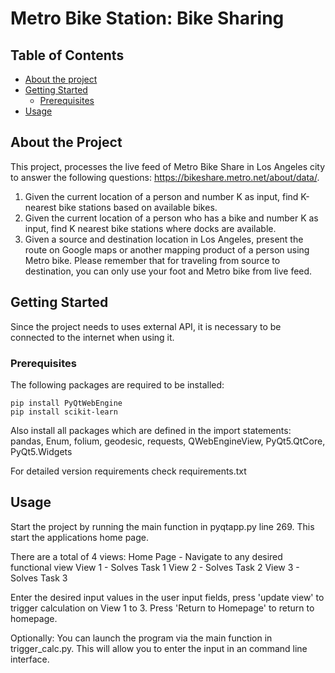 # Metro Bike Station: Bike Sharing
## Table of Contents
    
  - [About the project](#contributing)
  - [Getting Started](#getting-started)
    - [Prerequisites](#prerequisites)
  - [Usage](#usage)

## About the Project

This project, processes the live feed of Metro Bike Share in Los Angeles city to answer the
following questions: https://bikeshare.metro.net/about/data/.
1. Given the current location of a person and number K as input, find K-nearest bike stations based on
available bikes.
2. Given the current location of a person who has a bike and number K as input, find K nearest bike
stations where docks are available.
3. Given a source and destination location in Los Angeles, present the route on Google maps or another
mapping product of a person using Metro bike. Please remember that for traveling from source to
destination, you can only use your foot and Metro bike from live feed.
## Getting Started

Since the project needs to uses external API, it is necessary
to be connected to the internet when using it.
### Prerequisites

The following packages are required to be installed:
```
pip install PyQtWebEngine
pip install scikit-learn
```
Also install all packages which are defined in the import statements:
pandas, Enum, folium, geodesic, requests, QWebEngineView, PyQt5.QtCore, PyQt5.Widgets

For detailed version requirements check requirements.txt
## Usage

Start the project by running the main function in pyqtapp.py line 269.
This start the applications home page.

There are a total of 4 views:
Home Page - Navigate to any desired functional view
View 1 - Solves Task 1
View 2 - Solves Task 2
View 3 - Solves Task 3

Enter the desired input values in the user input fields,
press 'update view' to trigger calculation on View 1 to 3.
Press 'Return to Homepage' to return to homepage.

Optionally: You can launch the program via the main function in
trigger_calc.py. This will allow you to enter the input in 
an command line interface.
